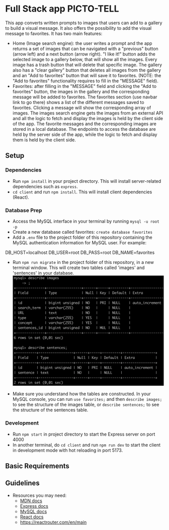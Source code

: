 # Full Stack app PICTO-TELL

This app converts written prompts to images that users can add to a gallery to build a visual message. It also offers the possibility to add the visual message to favorites.
It has two main features:
- Home (Image search engine): the user writes a prompt and the app returns a set of images that can be navigated with a "previous" button (arrow left) and a next button (arrow right). "I like it!" button adds the selected image to a gallery below, that will show all the images. Every image has a trash button that will delete that specific image. The gallery also has a "clear gallery" button that deletes all images from the gallery and an "Add to favorites" button that will save it to favorites. (NOTE: the "Add to favorites" functionality requires to fill in the "MESSAGE" field).
- Favorites: after filling in the "MESSAGE" field and clicking the "Add to favorites" button, the images in the gallery and the corresponding message will be added to favorites. The favorites section (use navbar link to go there) shows a list of the different messages saved to favorites. Clicking a message will show the corresponding array of images.
The images search engine gets the images from an external API and all the logic to fetch and display the images is held by the client side of the app.
The favorite messages and the corresponding images are stored in a local database. The endpoints to access the database are held by the server side of the app, while the logic to fetch and display them is held by the client side. 

## Setup

### Dependencies

- Run `npm install` in your project directory. This will install server-related dependencies such as `express`.
- `cd client` and run `npm install`. This will install client dependencies (React).

### Database Prep

- Access the MySQL interface in your terminal by running `mysql -u root -p`
- Create a new database called favorites: `create database favorites`
- Add a `.env` file to the project folder of this repository containing the MySQL authentication information for MySQL user. For example:

DB_HOST=localhost
DB_USER=root
DB_PASS=root
DB_NAME=favorites

- Run `npm run migrate` in the project folder of this repository, in a new terminal window. This will create two tables called 'images' and 'sentences' in your database.
![DB tables](./ASSETS/DB%20tables.png)

- Make sure you understand how the tables are constructed. In your MySQL console, you can run `use favorites;` and then `describe images;` to see the structure of the images table, or `describe sentences;` to see the structure of the sentences table.

### Development

- Run `npm start` in project directory to start the Express server on port 4000
- In another terminal, do `cd client` and run `npm run dev` to start the client in development mode with hot reloading in port 5173.

## Basic Requirements



## Guidelines

- Resources you may need:
  - [MDN docs](https://developer.mozilla.org/en-US/)
  - [Express docs](https://expressjs.com/en/api.html)
  - [MySQL docs](https://dev.mysql.com/doc/refman/8.0/en/database-use.html)
  - [React docs](https://reactjs.org/docs/hello-world.html)
  - https://reactrouter.com/en/main

